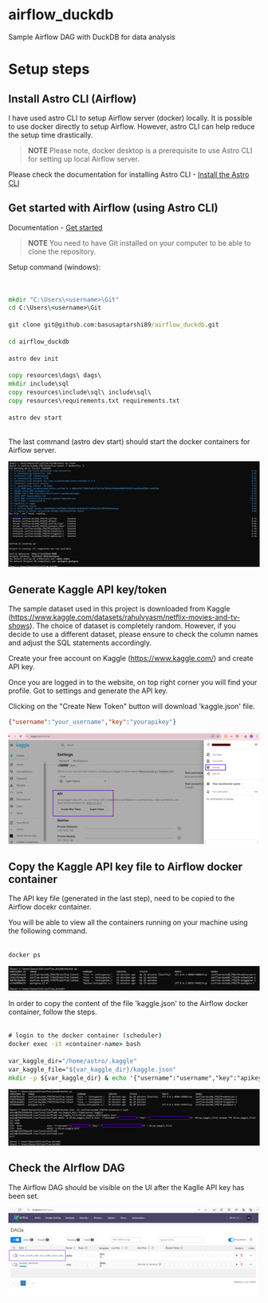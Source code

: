 # airflow_duckdb
Sample Airflow DAG with DuckDB for data analysis


# Setup steps

## Install Astro CLI (Airflow)

I have used astro CLI to setup Airflow server (docker) locally. It is possible to use docker directly to setup Airflow. 
However, astro CLI can help reduce the setup time drastically.

> **NOTE** Please note, docker desktop is a prerequisite to use Astro CLI for setting up local Airflow server.

Please check the documentation for installing Astro CLI - [Install the Astro CLI](https://docs.astronomer.io/astro/cli/install-cli?tab=windowswithwinget#install-the-astro-cli)


## Get started with Airflow (using Astro CLI)

Documentation - [Get started](https://docs.astronomer.io/astro/cli/get-started-cli)

> **NOTE** You need to have Git installed on your computer to be able to clone the repository.

Setup command (windows):

```cmd


mkdir "C:\Users\<username>\Git"
cd C:\Users\<username>\Git

git clone git@github.com:basusaptarshi89/airflow_duckdb.git

cd airflow_duckdb

astro dev init

copy resources\dags\ dags\
mkdir include\sql
copy resources\include\sql\ include\sql\
copy resources\requirements.txt requirements.txt

astro dev start



```

The last command (astro dev start) should start the docker containers for Airflow server.

![astro dev start](./resources/images/astro_dev_start.png "astro dev start")


## Generate Kaggle API key/token

The sample dataset used in this project is downloaded from Kaggle (https://www.kaggle.com/datasets/rahulvyasm/netflix-movies-and-tv-shows). The choice of dataset is completely random. However, if you decide to use a different dataset, please ensure to check the column names and adjust the SQL statements accordingly.


Create your free account on Kaggle (https://www.kaggle.com/) and create API key.

Once you are logged in to the website, on top right corner you will find your profile. Got to settings and generate the API key.

Clicking on the "Create New Token" button will download 'kaggle.json' file.

```json
{"username":"your_username","key":"yourapikey"}

```

![Kaggle API key generation](./resources/images/create_kaggle_api_key.png "Kaggle API key generation")


## Copy the Kaggle API key file to Airflow docker container

The API key file (generated in the last step), need to be copied to the Airflow docekr container.

You will be able to view all the containers running on your machine using the following command.

```cmd

docker ps

``` 

![docker ps](./resources/images/docker_ps.png "docker ps")

In order to copy the content of the file 'kaggle.json' to the Airflow docker container, follow the steps.

```cmd

# login to the docker container (scheduler)
docker exec -it <container-name> bash

var_kaggle_dir="/home/astro/.kaggle"
var_kaggle_file="${var_kaggle_dir}/kaggle.json"
mkdir -p ${var_kaggle_dir} & echo '{"username":"username","key":"apikeyblabla"}' >${var_kaggle_file} & chmod 775 ${var_kaggle_file}


```

![copy_kaggle_key_to_container](./resources/images/copy_kaggle_key_to_container.png "copy_kaggle_key_to_container")


## Check the AIrflow DAG

The Airflow DAG should be visible on the UI after the Kaglle API key has been set.

![airflow dag](./resources/images/airflow_dag_load_data.png "airflow dag")



